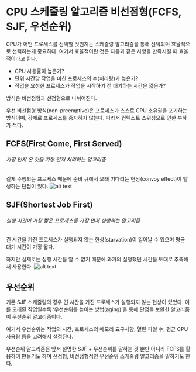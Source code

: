 # CPU 스케줄링 알고리즘 비선점형(FCFS, SJF, 우선순위)

CPU가 어떤 프로세스를 선택할 것인지는 스케줄링 알고리즘을 통해 선택되며 효율적으로 선택하는게 중요하다. 여기서 효율적이란 것은 다음과 같은 사항을 만족시킬 때 효율적이라고 한다.

- CPU 사용률이 높은가?
- 단위 시간당 작업을 마친 프로세스의 수(처리량)가 높은가?
- 작업을 요청한 프로세스가 작업을 시작하기 전 대기하는 시간은 짧은가?

방식은 비선점형과 선점형으로 나뉘어진다.

우선 비선점형 방식(non-preemptive)은 프로세스가 스스로 CPU 소유권을 포기하는 방식이며, 강제로 프로세스를 중지하지 않는다. 따라서 컨텍스트 스위칭으로 인한 부하가 적다.

## FCFS(First Come, First Served)

###### 가장 먼저 온 것을 가장 먼저 처리하는 알고리즘

길게 수행되는 프로세스 때문에 준비 큐에서 오래 기다리는 현상(convoy effect)이 발생하는 단점이 있다.
![alt text](<스크린샷 2025-04-28 오후 3.31.52.png>)

## SJF(Shortest Job First)

###### 실행 시간이 가장 짧은 프로세스를 가장 먼저 실행하는 알고리즘

긴 시간을 가진 프로세스가 실행되지 않는 현상(starvation)이 일어날 수 있으며 평균 대기 시간이 가장 짧다.

하지만 실제로는 실행 시간을 알 수 없기 때문에 과거의 실행했던 시간을 토대로 추측해서 사용한다.
![alt text](<스크린샷 2025-04-28 오후 3.33.06.png>)

## 우선순위

기존 SJF 스케줄링의 경우 긴 시간을 가진 프로세스가 실행되지 않는 현상이 있었다. 이를 오래된 작업일수록 ‘우선순위를 높이는 방법(aging)’을 통해 단점을 보완한 알고리즘이 우선순위 알고리즘이다.

여기서 우선순위는 작업의 시간, 프로세스의 메모리 요구사항, 열린 파일 수, 평균 CPU 사용량 등을 고려해서 설정된다.

우선순위 알고리즘은 앞서 설명한 SJF + 우선순위를 말하는 것 뿐만 아니라 FCFS를 활용하여 만들기도 하며 선점형, 비선점형적인 우선순위 스케줄링 알고리즘을 말하기도 한다.
